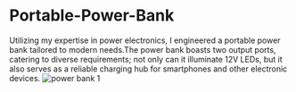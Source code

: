 # Portable-Power-Bank
Utilizing my expertise in power electronics, I engineered a portable power bank tailored to modern needs.The power bank boasts two output ports, catering to diverse requirements; not only can it illuminate 12V LEDs, but it also serves as a reliable charging hub for smartphones and other electronic devices.
![power bank 1](https://github.com/Anuj85809/Portable-Power-Bank/assets/145246352/8aa1b9b7-7a63-4ab7-b1fb-19f0579b4336)
